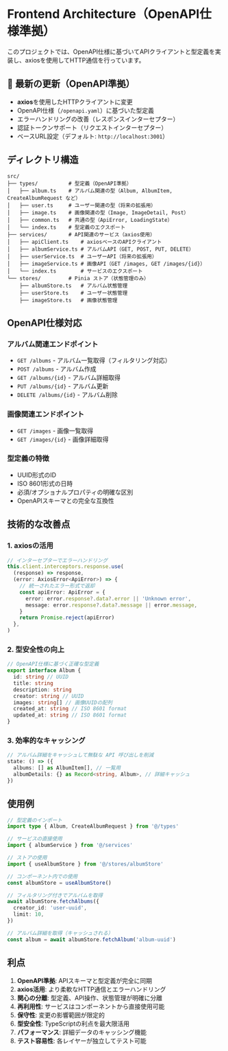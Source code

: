 # Frontend Architecture（OpenAPI仕様準拠）

このプロジェクトでは、OpenAPI仕様に基づいてAPIクライアントと型定義を実装し、axiosを使用してHTTP通信を行っています。

## 🔄 最新の更新（OpenAPI準拠）

- **axios**を使用したHTTPクライアントに変更
- OpenAPI仕様（`/openapi.yaml`）に基づいた型定義
- エラーハンドリングの改善（レスポンスインターセプター）
- 認証トークンサポート（リクエストインターセプター）
- ベースURL設定（デフォルト: `http://localhost:3001`）

## ディレクトリ構造

```
src/
├── types/          # 型定義（OpenAPI準拠）
│   ├── album.ts    # アルバム関連の型（Album, AlbumItem, CreateAlbumRequest など）
│   ├── user.ts     # ユーザー関連の型（将来の拡張用）
│   ├── image.ts    # 画像関連の型（Image, ImageDetail, Post）
│   ├── common.ts   # 共通の型（ApiError, LoadingState）
│   └── index.ts    # 型定義のエクスポート
├── services/       # API関連のサービス（axios使用）
│   ├── apiClient.ts    # axiosベースのAPIクライアント
│   ├── albumService.ts # アルバムAPI（GET, POST, PUT, DELETE）
│   ├── userService.ts  # ユーザーAPI（将来の拡張用）
│   ├── imageService.ts # 画像API（GET /images, GET /images/{id}）
│   └── index.ts        # サービスのエクスポート
└── stores/         # Pinia ストア（状態管理のみ）
    ├── albumStore.ts   # アルバム状態管理
    ├── userStore.ts    # ユーザー状態管理
    ├── imageStore.ts   # 画像状態管理
```

## OpenAPI仕様対応

### アルバム関連エンドポイント

- `GET /albums` - アルバム一覧取得（フィルタリング対応）
- `POST /albums` - アルバム作成
- `GET /albums/{id}` - アルバム詳細取得
- `PUT /albums/{id}` - アルバム更新
- `DELETE /albums/{id}` - アルバム削除

### 画像関連エンドポイント

- `GET /images` - 画像一覧取得
- `GET /images/{id}` - 画像詳細取得

### 型定義の特徴

- UUID形式のID
- ISO 8601形式の日時
- 必須/オプショナルプロパティの明確な区別
- OpenAPIスキーマとの完全な互換性

## 技術的な改善点

### 1. axiosの活用

```typescript
// インターセプターでエラーハンドリング
this.client.interceptors.response.use(
  (response) => response,
  (error: AxiosError<ApiError>) => {
    // 統一されたエラー形式で返却
    const apiError: ApiError = {
      error: error.response?.data?.error || 'Unknown error',
      message: error.response?.data?.message || error.message,
    }
    return Promise.reject(apiError)
  },
)
```

### 2. 型安全性の向上

```typescript
// OpenAPI仕様に基づく正確な型定義
export interface Album {
  id: string // UUID
  title: string
  description: string
  creator: string // UUID
  images: string[] // 画像UUIDの配列
  created_at: string // ISO 8601 format
  updated_at: string // ISO 8601 format
}
```

### 3. 効率的なキャッシング

```typescript
// アルバム詳細をキャッシュして無駄な API 呼び出しを削減
state: () => ({
  albums: [] as AlbumItem[], // 一覧用
  albumDetails: {} as Record<string, Album>, // 詳細キャッシュ
})
```

## 使用例

```typescript
// 型定義のインポート
import type { Album, CreateAlbumRequest } from '@/types'

// サービスの直接使用
import { albumService } from '@/services'

// ストアの使用
import { useAlbumStore } from '@/stores/albumStore'

// コンポーネント内での使用
const albumStore = useAlbumStore()

// フィルタリング付きでアルバムを取得
await albumStore.fetchAlbums({
  creator_id: 'user-uuid',
  limit: 10,
})

// アルバム詳細を取得（キャッシュされる）
const album = await albumStore.fetchAlbum('album-uuid')
```

## 利点

1. **OpenAPI準拠**: APIスキーマと型定義が完全に同期
2. **axios活用**: より柔軟なHTTP通信とエラーハンドリング
3. **関心の分離**: 型定義、API操作、状態管理が明確に分離
4. **再利用性**: サービスはコンポーネントから直接使用可能
5. **保守性**: 変更の影響範囲が限定的
6. **型安全性**: TypeScriptの利点を最大限活用
7. **パフォーマンス**: 詳細データのキャッシング機能
8. **テスト容易性**: 各レイヤーが独立してテスト可能
